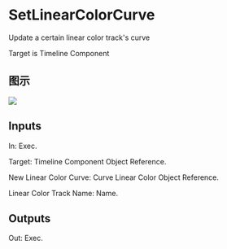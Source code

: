 # SetLinearColorCurve

Update a certain linear color track's curve

Target is Timeline Component

## 图示

![]($-20221218-18283372.png)

## Inputs

In: Exec.

Target: Timeline Component Object Reference.

New Linear Color Curve: Curve Linear Color Object Reference.

Linear Color Track Name: Name.  

## Outputs

Out: Exec.

